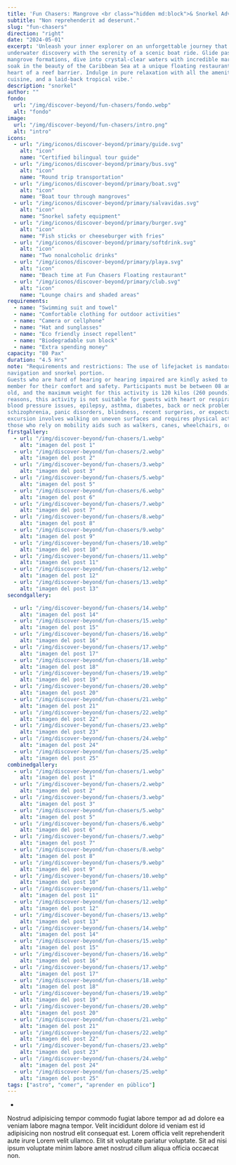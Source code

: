 ```yaml
---
title: 'Fun Chasers: Mangrove <br class="hidden md:block">& Snorkel Adventure with Lunch '
subtitle: "Non reprehenderit ad deserunt."
slug: "fun-chasers"
direction: "right"
date: "2024-05-01"
excerpt: 'Unleash your inner explorer on an unforgettable journey that blends the thrill of
underwater discovery with the serenity of a scenic boat ride. Glide past breathtaking
mangrove formations, dive into crystal-clear waters with incredible marine life, and
soak in the beauty of the Caribbean Sea at a unique floating restaurant, set right in the
heart of a reef barrier. Indulge in pure relaxation with all the amenities, delicious
cuisine, and a laid-back tropical vibe.'
description: "snorkel"
author: ""
fondo:
  url: "/img/discover-beyond/fun-chasers/fondo.webp"
  alt: "fondo"
image:
  url: "/img/discover-beyond/fun-chasers/intro.png"
  alt: "intro"
icons:
  - url: "/img/iconos/discover-beyond/primary/guide.svg"
    alt: "icon"
    name: "Certified bilingual tour guide"
  - url: "/img/iconos/discover-beyond/primary/bus.svg"
    alt: "icon"
    name: "Round trip transportation"
  - url: "/img/iconos/discover-beyond/primary/boat.svg"
    alt: "icon"
    name: "Boat tour through mangroves"
  - url: "/img/iconos/discover-beyond/primary/salvavidas.svg"
    alt: "icon"
    name: "Snorkel safety equipment"
  - url: "/img/iconos/discover-beyond/primary/burger.svg"
    alt: "icon"
    name: "Fish sticks or cheeseburger with fries"
  - url: "/img/iconos/discover-beyond/primary/softdrink.svg"
    alt: "icon"
    name: "Two nonalcoholic drinks"
  - url: "/img/iconos/discover-beyond/primary/playa.svg"
    alt: "icon"
    name: "Beach time at Fun Chasers Floating restaurant"
  - url: "/img/iconos/discover-beyond/primary/club.svg"
    alt: "icon"
    name: "Lounge chairs and shaded areas"
requirements:
  - name: "Swimming suit and towel"
  - name: "Comfortable clothing for outdoor activities"
  - name: "Camera or cellphone"
  - name: "Hat and sunglasses"
  - name: "Eco friendly insect repellent"
  - name: "Biodegradable sun block"
  - name: "Extra spending money"
capacity: "80 Pax"
duration: "4.5 Hrs"
note: "Requirements and restrictions: The use of lifejacket is mandatory during
navigation and snorkel portion.
Guests who are hard of hearing or hearing impaired are kindly asked to be accompanied by an assistant, friend, or family
member for their comfort and safety. Participants must be between 08 and 65 years
old, and the maximum weight for this activity is 120 kilos (260 pounds). For safety
reasons, this activity is not suitable for guests with heart or respiratory conditions,
blood pressure issues, epilepsy, asthma, diabetes, back or neck problems,
schizophrenia, panic disorders, blindness, recent surgeries, or expectant mothers. The
excursion involves walking on uneven surfaces and requires physical activity, so participants must be able to walk independently. Unfortunately, it is not suitable for
those who rely on mobility aids such as walkers, canes, wheelchairs, or scooters."
firstgallery:
  - url: "/img/discover-beyond/fun-chasers/1.webp"
    alt: "imagen del post 1"
  - url: "/img/discover-beyond/fun-chasers/2.webp"
    alt: "imagen del post 2"
  - url: "/img/discover-beyond/fun-chasers/3.webp"
    alt: "imagen del post 3"
  - url: "/img/discover-beyond/fun-chasers/5.webp"
    alt: "imagen del post 5"
  - url: "/img/discover-beyond/fun-chasers/6.webp"
    alt: "imagen del post 6"
  - url: "/img/discover-beyond/fun-chasers/7.webp"
    alt: "imagen del post 7"
  - url: "/img/discover-beyond/fun-chasers/8.webp"
    alt: "imagen del post 8"
  - url: "/img/discover-beyond/fun-chasers/9.webp"
    alt: "imagen del post 9"
  - url: "/img/discover-beyond/fun-chasers/10.webp"
    alt: "imagen del post 10"
  - url: "/img/discover-beyond/fun-chasers/11.webp"
    alt: "imagen del post 11"
  - url: "/img/discover-beyond/fun-chasers/12.webp"
    alt: "imagen del post 12"
  - url: "/img/discover-beyond/fun-chasers/13.webp"
    alt: "imagen del post 13"
secondgallery:

  - url: "/img/discover-beyond/fun-chasers/14.webp"
    alt: "imagen del post 14"
  - url: "/img/discover-beyond/fun-chasers/15.webp"
    alt: "imagen del post 15"
  - url: "/img/discover-beyond/fun-chasers/16.webp"
    alt: "imagen del post 16"
  - url: "/img/discover-beyond/fun-chasers/17.webp"
    alt: "imagen del post 17"
  - url: "/img/discover-beyond/fun-chasers/18.webp"
    alt: "imagen del post 18"
  - url: "/img/discover-beyond/fun-chasers/19.webp"
    alt: "imagen del post 19"
  - url: "/img/discover-beyond/fun-chasers/20.webp"
    alt: "imagen del post 20"
  - url: "/img/discover-beyond/fun-chasers/21.webp"
    alt: "imagen del post 21"
  - url: "/img/discover-beyond/fun-chasers/22.webp"
    alt: "imagen del post 22"
  - url: "/img/discover-beyond/fun-chasers/23.webp"
    alt: "imagen del post 23"
  - url: "/img/discover-beyond/fun-chasers/24.webp"
    alt: "imagen del post 24"
  - url: "/img/discover-beyond/fun-chasers/25.webp"
    alt: "imagen del post 25"
combinedgallery:
  - url: "/img/discover-beyond/fun-chasers/1.webp"
    alt: "imagen del post 1"
  - url: "/img/discover-beyond/fun-chasers/2.webp"
    alt: "imagen del post 2"
  - url: "/img/discover-beyond/fun-chasers/3.webp"
    alt: "imagen del post 3"
  - url: "/img/discover-beyond/fun-chasers/5.webp"
    alt: "imagen del post 5"
  - url: "/img/discover-beyond/fun-chasers/6.webp"
    alt: "imagen del post 6"
  - url: "/img/discover-beyond/fun-chasers/7.webp"
    alt: "imagen del post 7"
  - url: "/img/discover-beyond/fun-chasers/8.webp"
    alt: "imagen del post 8"
  - url: "/img/discover-beyond/fun-chasers/9.webp"
    alt: "imagen del post 9"
  - url: "/img/discover-beyond/fun-chasers/10.webp"
    alt: "imagen del post 10"
  - url: "/img/discover-beyond/fun-chasers/11.webp"
    alt: "imagen del post 11"
  - url: "/img/discover-beyond/fun-chasers/12.webp"
    alt: "imagen del post 12"
  - url: "/img/discover-beyond/fun-chasers/13.webp"
    alt: "imagen del post 13"
  - url: "/img/discover-beyond/fun-chasers/14.webp"
    alt: "imagen del post 14"
  - url: "/img/discover-beyond/fun-chasers/15.webp"
    alt: "imagen del post 15"
  - url: "/img/discover-beyond/fun-chasers/16.webp"
    alt: "imagen del post 16"
  - url: "/img/discover-beyond/fun-chasers/17.webp"
    alt: "imagen del post 17"
  - url: "/img/discover-beyond/fun-chasers/18.webp"
    alt: "imagen del post 18"
  - url: "/img/discover-beyond/fun-chasers/19.webp"
    alt: "imagen del post 19"
  - url: "/img/discover-beyond/fun-chasers/20.webp"
    alt: "imagen del post 20"
  - url: "/img/discover-beyond/fun-chasers/21.webp"
    alt: "imagen del post 21"
  - url: "/img/discover-beyond/fun-chasers/22.webp"
    alt: "imagen del post 22"
  - url: "/img/discover-beyond/fun-chasers/23.webp"
    alt: "imagen del post 23"
  - url: "/img/discover-beyond/fun-chasers/24.webp"
    alt: "imagen del post 24"
  - url: "/img/discover-beyond/fun-chasers/25.webp"
    alt: "imagen del post 25"
tags: ["astro", "comer", "aprender en público"]
---
```

-

Nostrud adipisicing tempor commodo fugiat labore tempor ad ad dolore ea veniam labore magna tempor. Velit incididunt dolore id veniam est id adipisicing non nostrud elit consequat est. Lorem officia velit reprehenderit aute irure Lorem velit ullamco. Elit sit voluptate pariatur voluptate. Sit ad nisi ipsum voluptate minim labore amet nostrud cillum aliqua officia occaecat non.
